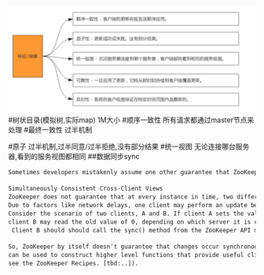 ![](.z_03_分布式_服务注册中心_02_zookeeper_01_重要概念_统一视图_zxid_最终一致性_images/b3073f8e.png)
#树状目录(模拟树,实际map)
1M大小
#顺序一致性
所有请求都通过master节点来处理
#最终一致性
过半机制

#原子
过半机制,过半同意/过半拒绝,没有部分结果
#统一视图
无论连接哪台服务器,看到的服务视图都相同
[](http://zookeeper.apache.org/doc/r3.4.6/zookeeperProgrammers.html#ch_zkGuarantees)
##数据同步sync
```asp
Sometimes developers mistakenly assume one other guarantee that ZooKeeper does not in fact make. This is:

Simultaneously Consistent Cross-Client Views
ZooKeeper does not guarantee that at every instance in time, two different clients will have identical views of ZooKeeper data. 
Due to factors like network delays, one client may perform an update before another client gets notified of the change. 
Consider the scenario of two clients, A and B. If client A sets the value of a znode /a from 0 to 1, then tells client B to read /a, 
client B may read the old value of 0, depending on which server it is connected to. If it is important that Client A and Client B read the same value,
 Client B should should call the sync() method from the ZooKeeper API method before it performs its read.

So, ZooKeeper by itself doesn't guarantee that changes occur synchronously across all servers, but ZooKeeper primitives 
can be used to construct higher level functions that provide useful client synchronization. (For more information, 
see the ZooKeeper Recipes. [tbd:..]).
```
